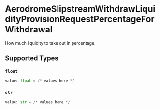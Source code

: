 # AerodromeSlipstreamWithdrawLiquidityProvisionRequestPercentageForWithdrawal

How much liquidity to take out in percentage.


## Supported Types

### `float`

```python
value: float = /* values here */
```

### `str`

```python
value: str = /* values here */
```


